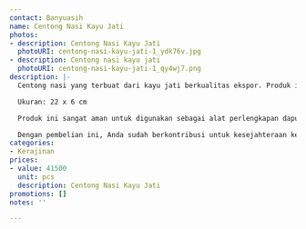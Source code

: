 ```yaml
---
contact: Banyuasih
name: Centong Nasi Kayu Jati
photos:
- description: Centong Nasi Kayu Jati
  photoURI: centong-nasi-kayu-jati-1_ydk76v.jpg
- description: Centong nasi kayu jati
  photoURI: centong-nasi-kayu-jati-1_qy4wj7.png
description: |-
  Centong nasi yang terbuat dari kayu jati berkualitas ekspor. Produk ini dibuat oleh para pengrajin terampil di destinasi wisata Tanjung Lesung.

  Ukuran: 22 x 6 cm

  Produk ini sangat aman untuk digunakan sebagai alat perlengkapan dapur karena tidak dilapisi dengan bahan kimiawi yang berbahaya. Kami menggunakan bahan pelapis permukaan kayu 100% natural biopolish food grade sehingga Anda dapat menggunakannya sebagai alat perlengkapan dapur yang aman.

  Dengan pembelian ini, Anda sudah berkontribusi untuk kesejahteraan kelompok masyarakat di desa kami.
categories:
- Kerajinan
prices:
- value: 41500
  unit: pcs
  description: Centong Nasi Kayu Jati
promotions: []
notes: ''

---
```

